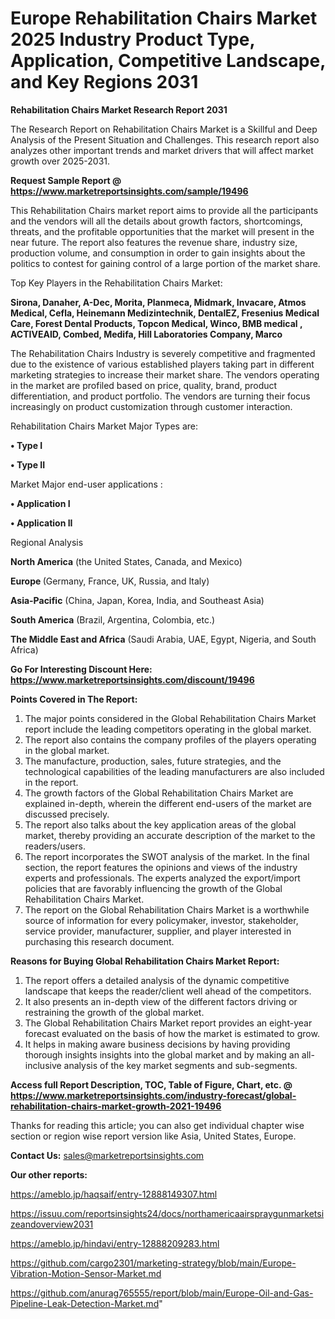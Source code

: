 # Europe Rehabilitation Chairs Market 2025 Industry Product Type, Application, Competitive Landscape, and Key Regions 2031

<strong>Rehabilitation Chairs Market Research Report 2031</strong>

The Research Report on Rehabilitation Chairs Market is a Skillful and Deep Analysis of the Present Situation and Challenges. This research report also analyzes other important trends and market drivers that will affect market growth over 2025-2031.

<strong>Request Sample Report @ <a href=https://www.marketreportsinsights.com/sample/19496>https://www.marketreportsinsights.com/sample/19496</a></strong>

This Rehabilitation Chairs market report aims to provide all the participants and the vendors will all the details about growth factors, shortcomings, threats, and the profitable opportunities that the market will present in the near future. The report also features the revenue share, industry size, production volume, and consumption in order to gain insights about the politics to contest for gaining control of a large portion of the market share.

Top Key Players in the Rehabilitation Chairs Market:

<strong>Sirona, Danaher, A-Dec, Morita, Planmeca, Midmark, Invacare, Atmos Medical, Cefla, Heinemann Medizintechnik, DentalEZ, Fresenius Medical Care, Forest Dental Products, Topcon Medical, Winco, BMB medical , ACTIVEAID, Combed, Medifa, Hill Laboratories Company, Marco</strong>

The Rehabilitation Chairs Industry is severely competitive and fragmented due to the existence of various established players taking part in different marketing strategies to increase their market share. The vendors operating in the market are profiled based on price, quality, brand, product differentiation, and product portfolio. The vendors are turning their focus increasingly on product customization through customer interaction.

Rehabilitation Chairs Market Major Types are:

<strong>• Type I

• Type II</strong>

Market Major end-user applications :

<strong>• Application I

• Application II</strong>

Regional Analysis

</u><strong><b>North America</b></strong> (the United States, Canada, and Mexico)

<strong><b>Europe </b></strong>(Germany, France, UK, Russia, and Italy)

<strong><b>Asia-Pacific</b></strong> (China, Japan, Korea, India, and Southeast Asia)

<strong><b>South America</b></strong> (Brazil, Argentina, Colombia, etc.)

<strong><b>The Middle East and Africa</b></strong> (Saudi Arabia, UAE, Egypt, Nigeria, and South Africa)

<strong>Go For Interesting Discount Here: <a href=https://www.marketreportsinsights.com/discount/19496>https://www.marketreportsinsights.com/discount/19496</a></strong>

<strong>Points Covered in The Report:</strong>
<ol>
  <li>The major points considered in the Global Rehabilitation Chairs Market report include the leading competitors operating in the global market.</li>
  <li>The report also contains the company profiles of the players operating in the global market.</li>
  <li>The manufacture, production, sales, future strategies, and the technological capabilities of the leading manufacturers are also included in the report.</li>
  <li>The growth factors of the Global Rehabilitation Chairs Market are explained in-depth, wherein the different end-users of the market are discussed precisely.</li>
  <li>The report also talks about the key application areas of the global market, thereby providing an accurate description of the market to the readers/users.</li>
  <li>The report incorporates the SWOT analysis of the market. In the final section, the report features the opinions and views of the industry experts and professionals. The experts analyzed the export/import policies that are favorably influencing the growth of the Global Rehabilitation Chairs Market.</li>
  <li>The report on the Global Rehabilitation Chairs Market is a worthwhile source of information for every policymaker, investor, stakeholder, service provider, manufacturer, supplier, and player interested in purchasing this research document.</li>
</ol>
<strong>Reasons for Buying Global Rehabilitation Chairs Market Report:</strong>

<ol>
  <li>The report offers a detailed analysis of the dynamic competitive landscape that keeps the reader/client well ahead of the competitors.</li>
  <li>It also presents an in-depth view of the different factors driving or restraining the growth of the global market.</li>
  <li>The Global Rehabilitation Chairs Market report provides an eight-year forecast evaluated on the basis of how the market is estimated to grow.</li>
  <li>It helps in making aware business decisions by having providing thorough insights insights into the global market and by making an all-inclusive analysis of the key market segments and sub-segments.</li>
</ol>
<strong>Access full Report Description, TOC, Table of Figure, Chart, etc. @ <a href=https://www.marketreportsinsights.com/industry-forecast/global-rehabilitation-chairs-market-growth-2021-19496>https://www.marketreportsinsights.com/industry-forecast/global-rehabilitation-chairs-market-growth-2021-19496</a></strong>


Thanks for reading this article; you can also get individual chapter wise section or region wise report version like Asia, United States, Europe.

<strong>Contact Us:</strong>
sales@marketreportsinsights.com

<strong>Our other reports:</strong>

<a href=https://ameblo.jp/haqsaif/entry-12888149307.html>https://ameblo.jp/haqsaif/entry-12888149307.html</a>

<a href=https://issuu.com/reportsinsights24/docs/northamericaairspraygunmarketsizeandoverview2031>https://issuu.com/reportsinsights24/docs/northamericaairspraygunmarketsizeandoverview2031</a>

<a href=https://ameblo.jp/hindavi/entry-12888209283.html>https://ameblo.jp/hindavi/entry-12888209283.html</a>

<a href=https://github.com/cargo2301/marketing-strategy/blob/main/Europe-Vibration-Motion-Sensor-Market.md>https://github.com/cargo2301/marketing-strategy/blob/main/Europe-Vibration-Motion-Sensor-Market.md</a>

<a href=https://github.com/anurag765555/report/blob/main/Europe-Oil-and-Gas-Pipeline-Leak-Detection-Market.md>https://github.com/anurag765555/report/blob/main/Europe-Oil-and-Gas-Pipeline-Leak-Detection-Market.md</a>"
